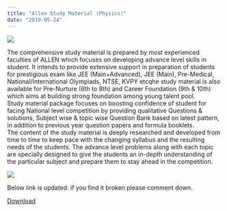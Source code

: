 ```yaml
---
title: "Allen Study Material (Physics)"
date: "2019-05-24"
---
```


![](/images/Allen-physics.jpg)

The comprehensive study material is prepared by most experienced faculties of ALLEN which focuses on developing advance level skills in student. It intends to provide extensive support in preparation of students for prestigious exam like JEE (Main+Advanced), JEE (Main), Pre-Medical, National/International Olympiads, NTSE, KVPY etcqhe study material is also available for Pre-Nurture (6th to 8th) and Career Foundation (9th & 10th) which aims at building strong foundation among young talent pool.  
Study material package focuses on boosting confidence of student for facing National level competition by providing qualitative Questions & solutions, Subject wise & topic wise Question Bank based on latest pattern, in addition to previous year question papers and formula booklets.  
The content of the study material is deeply researched and developed from time to time to keep pace with the changing syllabus and the resulting needs of the students. The advance level problems along with each topic are specially designed to give the students an in-depth understanding of the particular subject and prepare them to stay ahead in the competition.

![](/images/smp-jee-advanced.jpg)

Below link is updated. if you find it broken please comment down.

[Download](https://drive.google.com/open?id=1ZZ8zNuetFuu_Vqp19hHey93D3JXu2lkZ)
